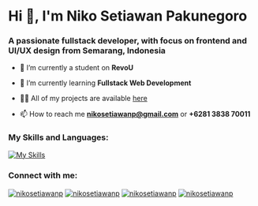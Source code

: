 <h1>Hi 👋, I'm Niko Setiawan Pakunegoro</h1>
<h3>A passionate fullstack developer, with focus on frontend and UI/UX design from Semarang, Indonesia</h3>

- 🔭 I’m currently a student on **RevoU**

- 🌱 I’m currently learning **Fullstack Web Development**

- 👨‍💻 All of my projects are available [here](https://github.com/nikosetiawanp?tab=repositories)

- 📫 How to reach me **nikosetiawanp@gmail.com** or **+6281 3838 70011**

<h3 align="left">My Skills and Languages:</h3>

[![My Skills](https://skillicons.dev/icons?i=html,sass,ts,tailwind,react,nextjs,express,nestjs,prisma,supabase,postgres,mongodb,netlify,gcp,postman&perline=5)](https://skillicons.dev)

<h3 align="left">Connect with me:</h3>


<p align="left">
  <a href="https://wa.me/081383870011" target="blank"><img align="center" src="https://img.shields.io/badge/WhatsApp-25D366?style=for-the-badge&logo=whatsapp&logoColor=white" alt="nikosetiawanp"/></a>
<a href="https://linkedin.com/in/nikosetiawanp" target="blank"><img align="center" src="https://img.shields.io/badge/LinkedIn-0077B5?style=for-the-badge&logo=linkedin&logoColor=white" alt="nikosetiawanp"/></a>
<a href="https://twitter.com/nikosetiawanp" target="blank"><img align="center" src="https://img.shields.io/badge/Twitter-1DA1F2?style=for-the-badge&logo=twitter&logoColor=white" alt="nikosetiawanp"/></a>
<a href="https://www.codewars.com/users/nikosetiawanp" target="blank"><img align="center" src="https://img.shields.io/badge/Codewars-B1361E?style=for-the-badge&logo=Codewars&logoColor=white" alt="nikosetiawanp"/></a>
</p>


